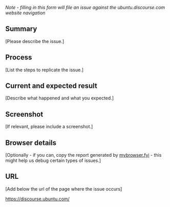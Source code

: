 *Note - filling in this form will file an issue against the ubuntu.discourse.com website navigation*

## Summary

[Please describe the issue.]

## Process

[List the steps to replicate the issue.]

## Current and expected result

[Describe what happened and what you expected.]

## Screenshot

[If relevant, please include a screenshot.]

## Browser details

[Optionally - if you can, copy the report generated by [mybrowser.fyi](https://mybrowser.fyi/) - this might help us debug certain types of issues.]

## URL

[Add below the url of the page where the issue occurs]

https://discourse.ubuntu.com/
